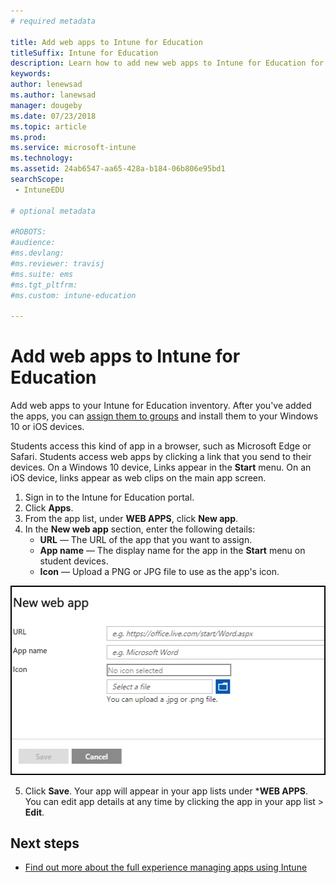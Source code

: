 ```yaml
---
# required metadata

title: Add web apps to Intune for Education
titleSuffix: Intune for Education
description: Learn how to add new web apps to Intune for Education for Windows 10 and iOS devices.
keywords:
author: lenewsad
ms.author: lanewsad
manager: dougeby
ms.date: 07/23/2018
ms.topic: article
ms.prod:
ms.service: microsoft-intune
ms.technology:
ms.assetid: 24ab6547-aa65-428a-b184-06b806e95bd1
searchScope:
 - IntuneEDU

# optional metadata

#ROBOTS:
#audience:
#ms.devlang:
#ms.reviewer: travisj
#ms.suite: ems
#ms.tgt_pltfrm:
#ms.custom: intune-education

---
```


# Add web apps to Intune for Education  

Add web apps to your Intune for Education inventory. After you've added the apps, you can [assign them to groups](install-apps.md) and install them to your Windows 10 or iOS devices.

Students access this kind of app in a browser, such as Microsoft Edge or Safari. Students access web apps by clicking a link that you send to their devices. On a Windows 10 device, Links appear in the **Start** menu. On an iOS device, links appear as web clips on the main app screen.

1. Sign in to the Intune for Education portal.
2. Click **Apps**.
3. From the app list, under **WEB APPS**, click **New app**.
4. In the **New web app** section, enter the following details:
   * **URL** — The URL of the app that you want to assign.
   * **App name** — The display name for the app in the **Start** menu on student devices.
   * **Icon** — Upload a PNG or JPG file to use as the app's icon.

  ![Add a new web app page, which prompts users for the information described in the procedure below.](./media/apps-001-add-webapp.png)

5. Click **Save**. Your app will appear in your app lists under ***WEB APPS**. You can edit app details at any time by clicking the app in your app list > **Edit**.
 

## Next steps

- [Find out more about the full experience managing apps using Intune](https://docs.microsoft.com/intune/deploy-use/add-apps)
